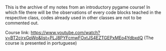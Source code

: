 This is the archive of my notes from an introductory pygame course!
In which file there will be the observations of every code blocks teached in the respective class, codes already used in other classes are not to be commented out.

Course link: https://www.youtube.com/watch?v=BT2cjrxGpWo&list=PLJ8PYFcmwFOxtJS4EZTGEPxMEo4YdbxdQ
(The course is presented in portuguese)